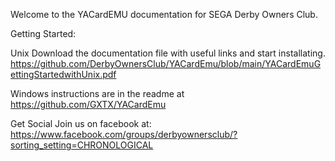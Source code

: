 Welcome to the YACardEMU documentation for SEGA Derby Owners Club.

Getting Started:

Unix
Download the documentation file with useful links and start installating.
https://github.com/DerbyOwnersClub/YACardEmu/blob/main/YACardEmuGettingStartedwithUnix.pdf

Windows instructions are in the readme at
https://github.com/GXTX/YACardEmu 


Get Social
Join us on facebook at: https://www.facebook.com/groups/derbyownersclub/?sorting_setting=CHRONOLOGICAL 
